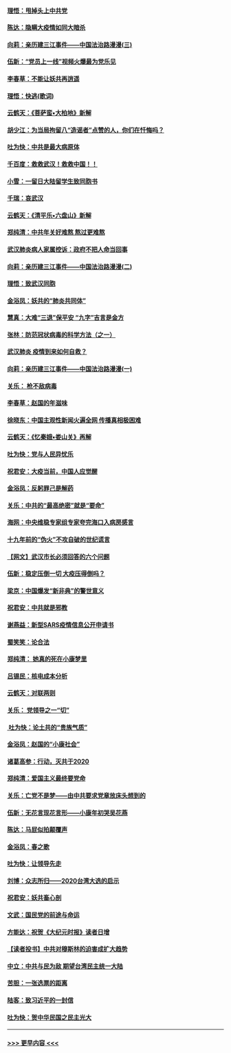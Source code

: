 #### [理悟：甩掉头上中共党](../pages/nsc993/n11838826.md?t=02030431) 
#### [陈达：隐瞒大疫情如同大暗杀](../pages/nsc993/n11838771.md?t=02030431) 
#### [向莉：亲历建三江事件——中国法治路漫漫(三)](../pages/nsc993/n11831825.md?t=02030431) 
#### [伍新：“党员上一线”视频火爆最为党乐见](../pages/nsc993/n11838200.md?t=02030431) 
#### [李春草：不能让妖共再逍遥](../pages/nsc993/n11838102.md?t=02030431) 
#### [理悟：快逃(歌词)](../pages/nsc993/n11838083.md?t=02030431) 
#### [云鹤天：《菩萨蛮▪大柏地》新解](../pages/nsc993/n11838059.md?t=02030431) 
#### [胡少江：为当局拘留八“造谣者”点赞的人，你们在忏悔吗？](../pages/nsc993/n11836801.md?t=02030431) 
#### [吐为快：中共是最大病原体](../pages/nsc993/n11836748.md?t=02030431) 
#### [千百度：救救武汉！救救中国！！](../pages/nsc993/n11836145.md?t=02030431) 
#### [小雪：一留日大陆留学生致同胞书](../pages/nsc993/n11834624.md?t=02030431) 
#### [千瑞：哀武汉](../pages/nsc993/n11833647.md?t=02030431) 
#### [云鹤天：《清平乐▪六盘山》新解](../pages/nsc993/n11833611.md?t=02030431) 
#### [郑纯清：中共年关好难熬 熬过更难熬](../pages/nsc993/n11833489.md?t=02030431) 
#### [武汉肺炎病人家属控诉：政府不把人命当回事](../pages/nsc993/n11833205.md?t=02030431) 
#### [向莉：亲历建三江事件——中国法治路漫漫(二)](../pages/nsc993/n11829102.md?t=02030431) 
#### [理悟：致武汉同胞](../pages/nsc993/n11831522.md?t=02030431) 
#### [金浴凤：妖共的“肺炎共同体”](../pages/nsc993/n11829448.md?t=02030431) 
#### [慧真：大难“三退”保平安 “九字”吉言是金方](../pages/nsc993/n11829501.md?t=02030431) 
#### [张林：防范冠状病毒的科学方法（之一）](../pages/nsc993/n11828618.md?t=02030431) 
#### [武汉肺炎 疫情到来如何自救？](../pages/nsc993/n11827632.md?t=02030431) 
#### [向莉：亲历建三江事件——中国法治路漫漫(一)](../pages/nsc993/n11827190.md?t=02030431) 
#### [关乐： 枪不敌病毒](../pages/nsc993/n11826746.md?t=02030431) 
#### [李春草：赵国的年滋味](../pages/nsc993/n11826321.md?t=02030431) 
#### [徐晓东：中国主观性新闻火遍全网 传播真相极困难](../pages/nsc993/n11826508.md?t=02030431) 
#### [云鹤天：《忆秦娥▪娄山关》再解](../pages/nsc993/n11824682.md?t=02030431) 
#### [吐为快：党与人民异忧乐](../pages/nsc993/n11824660.md?t=02030431) 
#### [祝君安：大疫当前，中国人应觉醒](../pages/nsc993/n11821946.md?t=02030431) 
#### [金浴凤：反躬罪己是解药](../pages/nsc993/n11820280.md?t=02030431) 
#### [关乐：中共的“最高绝密”就是“要命”](../pages/nsc993/n11816946.md?t=02030431) 
#### [海网：中央维稳专家组专家夸完海口入病房感言](../pages/nsc993/n11815138.md?t=02030431) 
#### [十九年前的“伪火”不攻自破的世纪谎言](../pages/nsc993/n11813238.md?t=02030431) 
#### [【网文】武汉市长必须回答的六个问题](../pages/nsc993/n11813848.md?t=02030431) 
#### [伍新：稳定压倒一切 大疫压得倒吗？](../pages/nsc993/n11812634.md?t=02030431) 
#### [梁京：中国爆发“新非典”的警世意义](../pages/nsc993/n11812554.md?t=02030431) 
#### [祝君安：中共就是邪教](../pages/nsc993/n11812431.md?t=02030431) 
#### [谢燕益：新型SARS疫情信息公开申请书](../pages/nsc993/n11808840.md?t=02030431) 
#### [蜀笑笑：论合法](../pages/nsc993/n11808064.md?t=02030431) 
#### [郑纯清： 她真的死在小康梦里](../pages/nsc993/n11806623.md?t=02030431) 
#### [吕锡民：核电成本分析](../pages/nsc993/n11806284.md?t=02030431) 
#### [云鹤天：对联两则](../pages/nsc993/n11805957.md?t=02030431) 
#### [关乐： 党领导之一“切”](../pages/nsc993/n11804505.md?t=02030431) 
#### [ 吐为快：论土共的“贵族气质”](../pages/nsc993/n11804490.md?t=02030431) 
#### [金浴凤：赵国的“小康社会”](../pages/nsc993/n11804452.md?t=02030431) 
#### [诸葛高参：行动，灭共于2020](../pages/nsc993/n11804120.md?t=02030431) 
#### [郑纯清：爱国主义最终要党命](../pages/nsc993/n11802197.md?t=02030431) 
#### [关乐：亡党不是梦——由中共要求党章放床头想到的](../pages/nsc993/n11802156.md?t=02030431) 
#### [伍新：无花言现花言形——小康年初哭吴花燕](../pages/nsc993/n11800044.md?t=02030431) 
#### [陈达：马屁似拍颠覆声](../pages/nsc993/n11800010.md?t=02030431) 
#### [金浴凤：春之歌](../pages/nsc993/n11797687.md?t=02030431) 
#### [吐为快：让领导先走](../pages/nsc993/n11797512.md?t=02030431) 
#### [刘博：众志所归——2020台湾大选的启示](../pages/nsc993/n11796878.md?t=02030431) 
#### [祝君安：妖共畜心剖](../pages/nsc993/n11794273.md?t=02030431) 
#### [文武：国民党的前途与命运](../pages/nsc993/n11794198.md?t=02030431) 
#### [方能达：祝贺《大纪元时报》读者日增](../pages/nsc993/n11793807.md?t=02030431) 
#### [【读者投书】中共对穆斯林的迫害成扩大趋势](../pages/nsc993/n11791371.md?t=02030431) 
#### [中立：中共与民为敌 期望台湾民主统一大陆](../pages/nsc993/n11790392.md?t=02030431) 
#### [苦胆：一张选票的距离](../pages/nsc993/n11788914.md?t=02030431) 
#### [陆客：致习近平的一封信](../pages/nsc993/n11788867.md?t=02030431) 
#### [吐为快：贺中华民国之民主光大](../pages/nsc993/n11788618.md?t=02030431) 

----
#### [ >>> 更早内容 <<< ](../indexes/nsc993-earlier.md)
